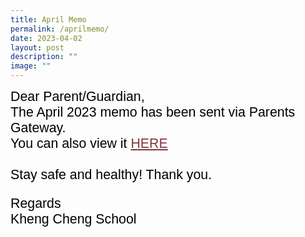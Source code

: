 ```yaml
---
title: April Memo
permalink: /aprilmemo/
date: 2023-04-02
layout: post
description: ""
image: ""
---
```

<span style="font-size:16.0pt;font-family:Arial;color:black">
Dear Parent/Guardian,<br>
The April 2023 memo has been sent via Parents Gateway.<br>You can also view it <a style="box-sizing: border-box; background-color: transparent; cursor: pointer; transition: all 0.25s ease-in-out 0s; color: rgb(128, 56, 61);" rel="noopener noreferrer" target="_blank" href="[](/files/Monthly%20Memo/april%20memo.pdf)">HERE</a><br><br>
Stay safe and healthy!
Thank you.

Regards<br>
Kheng Cheng School</span>